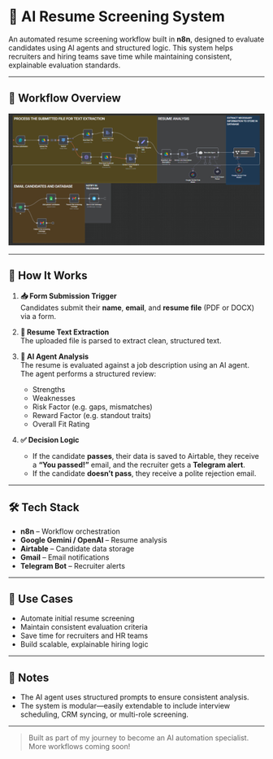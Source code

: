 # 🧠 AI Resume Screening System

An automated resume screening workflow built in **n8n**, designed to evaluate candidates using AI agents and structured logic. This system helps recruiters and hiring teams save time while maintaining consistent, explainable evaluation standards.

---

## 📸 Workflow Overview  
<!-- Add your image below this line -->
![AI Resume System Workflow Image](../Assets/resume_screening_system.png?raw=true "AI Resume System Screenshot")

---

## 🔄 How It Works

1. **📥 Form Submission Trigger**  
   Candidates submit their **name**, **email**, and **resume file** (PDF or DOCX) via a form.

2. **📄 Resume Text Extraction**  
   The uploaded file is parsed to extract clean, structured text.

3. **🧠 AI Agent Analysis**  
   The resume is evaluated against a job description using an AI agent.  
   The agent performs a structured review:
   - Strengths  
   - Weaknesses  
   - Risk Factor (e.g. gaps, mismatches)  
   - Reward Factor (e.g. standout traits)  
   - Overall Fit Rating

4. **✅ Decision Logic**  
   - If the candidate **passes**, their data is saved to Airtable, they receive a **“You passed!”** email, and the recruiter gets a **Telegram alert**.  
   - If the candidate **doesn’t pass**, they receive a polite rejection email.

---

## 🛠️ Tech Stack

- **n8n** – Workflow orchestration  
- **Google Gemini / OpenAI** – Resume analysis  
- **Airtable** – Candidate data storage  
- **Gmail** – Email notifications  
- **Telegram Bot** – Recruiter alerts

---

## 🎯 Use Cases

- Automate initial resume screening  
- Maintain consistent evaluation criteria  
- Save time for recruiters and HR teams  
- Build scalable, explainable hiring logic

---

## 📌 Notes

- The AI agent uses structured prompts to ensure consistent analysis.  
- The system is modular—easily extendable to include interview scheduling, CRM syncing, or multi-role screening.

---

> Built as part of my journey to become an AI automation specialist.  
> More workflows coming soon!


